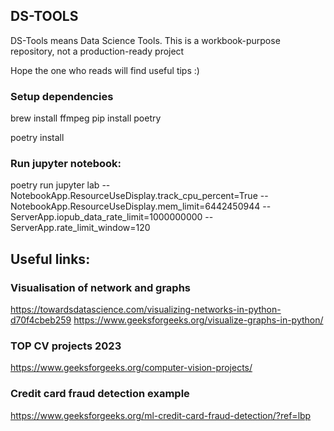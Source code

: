## DS-TOOLS 

DS-Tools means Data Science Tools.
This is a workbook-purpose repository, not a production-ready project

Hope the one who reads will find useful tips :) 


### Setup dependencies
brew install ffmpeg
pip install poetry

poetry install


### Run jupyter notebook:
poetry run jupyter lab --NotebookApp.ResourceUseDisplay.track_cpu_percent=True --NotebookApp.ResourceUseDisplay.mem_limit=6442450944 --ServerApp.iopub_data_rate_limit=1000000000 --ServerApp.rate_limit_window=120


## Useful links:

### Visualisation of network and graphs
https://towardsdatascience.com/visualizing-networks-in-python-d70f4cbeb259
https://www.geeksforgeeks.org/visualize-graphs-in-python/

### TOP CV projects 2023
https://www.geeksforgeeks.org/computer-vision-projects/

### Credit card fraud detection example
https://www.geeksforgeeks.org/ml-credit-card-fraud-detection/?ref=lbp